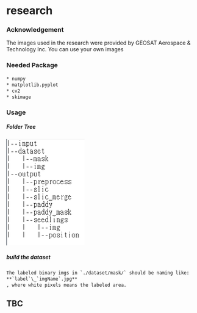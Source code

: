 # research

### Acknowledgement
The images used in the research were provided by GEOSAT Aerospace & Technology Inc.
You can use your own images

### Needed Package    
    * numpy
    * matplotlib.pyplot
    * cv2
    * skimage

### Usage
##### Folder Tree
![img](./demo_img/foldertree.png)


##### build the dataset
    The labeled binary imgs in `./dataset/mask/` should be naming like: **`label`\_`imgName`.jpg**
    , where white pixels means the labeled area.

## TBC
